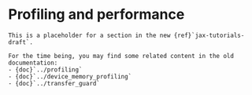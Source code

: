 # Profiling and performance

```{note}
This is a placeholder for a section in the new {ref}`jax-tutorials-draft`.

For the time being, you may find some related content in the old documentation:
- {doc}`../profiling`
- {doc}`../device_memory_profiling`
- {doc}`../transfer_guard`
```
